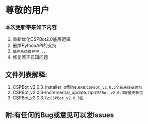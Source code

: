 # 尊敬的用户

### 本次更新带来如下内容
1. 重新优化CSPBot2.0底层逻辑
2. 删除PythonAPI的支持
3. `插件系统维护中...`
4. 修复若干已知问题

## 文件列表解释:
1. CSPBot_v2.0.3_installer_offline.exe:`CSPBot_v2.0.3全新离线安装包`
2. CSPBot_v2.0.3-Incremental_update.zip:`CSPBot_v2.0.3增量更新包`
3. CSPBot_v2.0.3.7z:`CSPBot_v2.0.3包`

## 附:有任何的Bug或意见可以发Issues